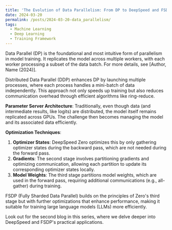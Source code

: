 ```yaml
---
title: 'The Evolution of Data Parallelism: From DP to DeepSpeed and FSDP'
date: 2024-03-20
permalink: /posts/2024-03-20-data_parallelism/
tags:
  - Machine Learning
  - Deep Learning
  - Training Framework
---
```


Data Parallel (DP) is the foundational and most intuitive form of parallelism in model training. It replicates the model across multiple workers, with each worker processing a subset of the data batch. For more details, see [Author, Name (2024)].

Distributed Data Parallel (DDP) enhances DP by launching multiple processes, where each process handles a mini-batch of data independently. This approach not only speeds up training but also reduces communication overhead through efficient algorithms like ring-reduce.

**Parameter Server Architecture**: Traditionally, even though data (and intermediate results, like logits) are distributed, the model itself remains replicated across GPUs. The challenge then becomes managing the model and its associated data efficiently.

**Optimization Techniques**:
1. **Optimizer States**: DeepSpeed Zero optimizes this by only gathering optimizer states during the backward pass, which are not needed during the forward pass.
2. **Gradients**: The second stage involves partitioning gradients and optimizing communication, allowing each partition to update its corresponding optimizer states locally.
3. **Model Weights**: The third stage partitions model weights, which are used in the forward pass, requiring additional communications (e.g., all-gather) during training.

FSDP (Fully Sharded Data Parallel) builds on the principles of Zero's third stage but with further optimizations that enhance performance, making it suitable for training large language models (LLMs) more efficiently.

Look out for the second blog in this series, where we delve deeper into DeepSpeed and FSDP's practical applications.
